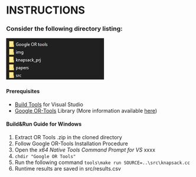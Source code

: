 # INSTRUCTIONS #
### Consider the following directory listing:
![Directory listing](img/directoryimg.png?raw=true)

#### Prerequisites
* [Build Tools](https://visualstudio.microsoft.com/downloads/#build-tools-for-visual-studio-2019) for Visual Studio
* [Google OR-Tools](https://developers.google.com/optimization/install/cpp/windows) Library
(More information available [here](https://developers.google.com/optimization/install))

#### Build&Run Guide for Windows
1. Extract OR Tools .zip in the cloned directory
2. Follow Google OR-Tools Installation Procedure
3. Open the *x64 Native Tools Command Prompt for VS* xxxx
4. ```chdir "Google OR Tools"``` 
5. Run the following command ```tools\make run SOURCE=..\src\knapsack.cc```
6. Runtime results are saved in src/results.csv
